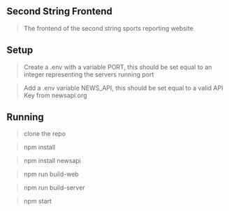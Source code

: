 ## Second String Frontend
> The frontend of the second string sports reporting website

## Setup
> Create a .env with a variable PORT, this should be set equal to an integer representing the servers running port

> Add a .env variable NEWS_API, this should be set equal to a valid API Key from newsapi.org

## Running
> clone the repo

> npm install

> npm install newsapi

> npm run build-web

> npm run build-server

> npm start